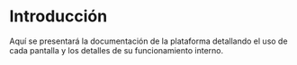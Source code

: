 # Introducción

Aquí se presentará la documentación de la plataforma detallando el uso de cada pantalla y los detalles de su funcionamiento interno.

